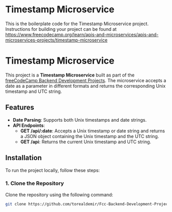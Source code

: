 # Timestamp Microservice

This is the boilerplate code for the Timestamp Microservice project. Instructions for building your project can be found at https://www.freecodecamp.org/learn/apis-and-microservices/apis-and-microservices-projects/timestamp-microservice

# Timestamp Microservice

This project is a **Timestamp Microservice** built as part of the [freeCodeCamp Backend Development Projects](https://www.freecodecamp.org/learn/). The microservice accepts a date as a parameter in different formats and returns the corresponding Unix timestamp and UTC string.

## Features

- **Date Parsing**: Supports both Unix timestamps and date strings.
- **API Endpoints**:
  - **GET /api/:date**: Accepts a Unix timestamp or date string and returns a JSON object containing the Unix timestamp and the UTC string.
  - **GET /api**: Returns the current Unix timestamp and UTC string.

## Installation

To run the project locally, follow these steps:

### 1. Clone the Repository
Clone the repository using the following command:

```bash
git clone https://github.com/torealdemir/Fcc-Backend-Development-Projects.git
